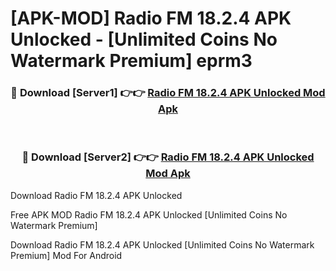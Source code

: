 # [APK-MOD] Radio FM 18.2.4 APK Unlocked - [Unlimited Coins No Watermark Premium] eprm3



<div align="center">
<h3>🔴 Download [Server1] 👉👉 <a href="https://momento.my/?title=Radio_FM_18.2.4_APK_Unlocked">Radio FM 18.2.4 APK Unlocked Mod Apk</a></h3><br>

<h3>🔴 Download [Server2] 👉👉 <a href="https://momento.my/?title=Radio_FM_18.2.4_APK_Unlocked">Radio FM 18.2.4 APK Unlocked Mod Apk</a></h3>
</div>



Download Radio FM 18.2.4 APK Unlocked 

Free APK MOD Radio FM 18.2.4 APK Unlocked [Unlimited Coins No Watermark Premium]

Download Radio FM 18.2.4 APK Unlocked [Unlimited Coins No Watermark Premium] Mod For Android
